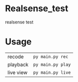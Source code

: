 # Realsense_test
realsense test

# Usage  
| | |
| --- | --- |
| recode | `py main.py rec` |
| playback | `py main.py play` |
| live view | `py main.py live` |

